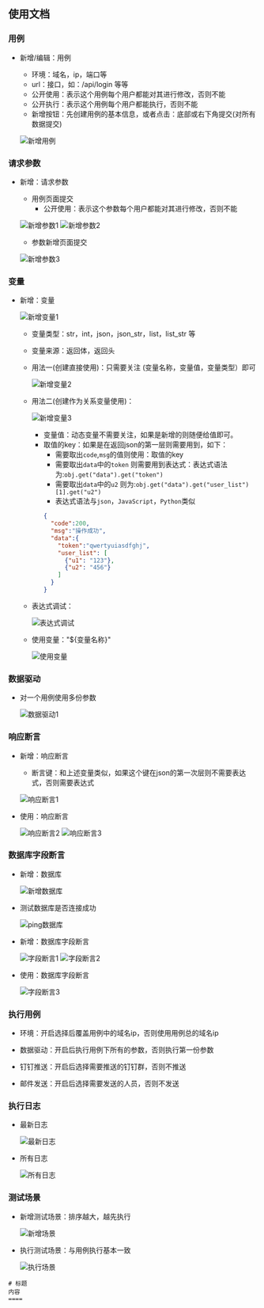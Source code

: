 ## 使用文档

### 用例

- 新增/编辑：用例
    
    - 环境：域名，ip，端口等
    - url：接口，如：/api/login 等等  
    - 公开使用：表示这个用例每个用户都能对其进行修改，否则不能
    - 公开执行：表示这个用例每个用户都能执行，否则不能
    - 新增按钮：先创建用例的基本信息，或者点击：底部或右下角提交(对所有数据提交)
    
    ![新增用例](docs/img/新增用例.png)


### 请求参数

- 新增：请求参数
    
    - 用例页面提交
        - 公开使用：表示这个参数每个用户都能对其进行修改，否则不能
          
    ![新增参数1](docs/img/新增参数1.png)
    ![新增参数2](docs/img/新增参数2.png)

    - 参数新增页面提交

    ![新增参数3](docs/img/新增参数3.png)

### 变量

- 新增：变量

  ![新增变量1](docs/img/新增变量1.png)

    - 变量类型：str，int，json，json_str，list，list_str 等
    - 变量来源：返回体，返回头
  
  
  - 用法一(创建直接使用)：只需要关注 (变量名称，变量值，变量类型）即可

    ![新增变量2](docs/img/新增变量2.png)

    
  - 用法二(创建作为关系变量使用)：

    ![新增变量3](docs/img/新增变量3.png)

      - 变量值：动态变量不需要关注，如果是新增的则随便给值即可。
      - 取值的key：如果是在返回json的第一层则需要用到，如下：
        - 需要取出`code`,`msg`的值则使用：取值的key
        - 需要取出`data`中的`token` 则需要用到表达式：表达式语法为:`obj.get("data").get("token")`
        - 需要取出`data`中的`u2` 则为:`obj.get("data").get("user_list")[1].get("u2")`
        - 表达式语法与`json`，`JavaScript`，`Python`类似
        ```json
        {
          "code":200,
          "msg":"操作成功",
          "data":{
            "token":"qwertyuiasdfghj",
            "user_list": [
              {"u1": "123"},
              {"u2": "456"}
            ] 
          }
        }
        ```
        
  - 表达式调试：

    ![表达式调试](docs/img/表达式调试.png)
      
  - 使用变量："${变量名称}"

    ![使用变量](docs/img/使用变量.png)

### 数据驱动
    
  - 对一个用例使用多份参数

    ![数据驱动1](docs/img/数据驱动1.png)

### 响应断言

  - 新增：响应断言
    
    - 断言键：和上述变量类似，如果这个键在json的第一次层则不需要表达式，否则需要表达式
      
    ![响应断言1](docs/img/响应断言1.png)

  - 使用：响应断言

    ![响应断言2](docs/img/响应断言2.png)
    ![响应断言3](docs/img/响应断言3.png)
    

### 数据库字段断言

  - 新增：数据库

    ![新增数据库](docs/img/新增数据库.png)

  - 测试数据库是否连接成功

    ![ping数据库](docs/img/ping数据库.png)
    
  - 新增：数据库字段断言

    ![字段断言1](docs/img/字段断言1.png)
    ![字段断言2](docs/img/字段断言2.png)

  - 使用：数据库字段断言

    ![字段断言3](docs/img/字段断言3.png)


### 执行用例
    
  - 环境：开启选择后覆盖用例中的域名ip，否则使用用例总的域名ip

  - 数据驱动：开启后执行用例下所有的参数，否则执行第一份参数
    
  - 钉钉推送：开启后选择需要推送的钉钉群，否则不推送
    
  - 邮件发送：开启后选择需要发送的人员，否则不发送

### 执行日志

  - 最新日志

    ![最新日志](docs/img/最新日志.png)

  - 所有日志

    ![所有日志](docs/img/所有日志.png)

### 测试场景
    
  - 新增测试场景：排序越大，越先执行

    ![新增场景](docs/img/新增场景.png)

  - 执行测试场景：与用例执行基本一致

    ![执行场景](docs/img/执行场景.png)



```timeline
# 标题
内容
====
```